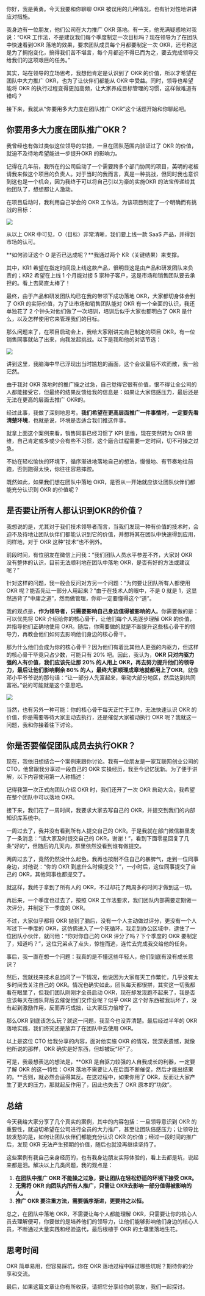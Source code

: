 你好，我是黄勇。今天我要和你聊聊 OKR 被误用的几种情况，也有针对性地讲讲应对措施。

我身边有一位朋友，他们公司在大力推广 OKR 落地。有一天，他充满疑惑地对我说：“OKR 工作法，不是建议我们每个季度制定一次目标吗？现在领导为了在团队中快速看到OKR 落地的效果，要求团队成员每个月都要制定一次 OKR，还号称这是为了拥抱变化，搞得我们苦不堪言，每个月都迫不得已而为之，要去完成领导交给我们的这项艰巨的任务。”

其实，站在领导的立场思考，我想他肯定是认识到了 OKR 的价值，所以才希望在团队中大力推广 OKR，也为了让伙伴们都能从 OKR 中受益。同时，领导也希望能将 OKR 的执行过程变得更加高频，让大家养成目标管理的习惯，这样做难道有错吗？

接下来，我就从“你要用多大力度在团队推广 OKR”这个话题开始和你聊起吧。

## 你要用多大力度在团队推广OKR？

我曾经也有做过类似这位领导的举措，一旦在团队范围内验证过了 OKR 的价值，就迫不及待地希望能进一步提升OKR 的影响力。

记得在几年前，我所在的公司启动了一个需要跨多个部门协同的项目，英明的老板请我来做这个项目的负责人。对于当时的我而言，真是一种挑战，但同时我也意识到这也是一个机会，因为我终于可以将自己引以为豪的实施OKR 的法宝传递给其他团队了，想想都让人激动。

在项目启动时，我利用自己学会的 OKR 工作法，为该项目制定了一个明确而有挑战的目标：

![](https://static001.geekbang.org/resource/image/ca/5c/ca567f41106deae3c79d12bb610fcd5c.png?wh=1052%2A233)

从以上 OKR 中可见，O（目标）非常清晰，我们要上线一款 SaaS 产品，并得到市场的认可。

**如何验证这个 O 是否已达成呢？**我通过两个 KR（关键结果）来支撑。

其中，KR1 希望在指定时间段上线这款产品，很明显这是由产品和研发团队来负责的；KR2 希望在上线 1 个月能对接 5 家种子客户，这是市场和销售团队要去承担的。看上去简直太棒了！

最终，由于产品和研发团队均已在我的带领下成功落地 OKR，大家都切身体会到了 OKR 的实际价值，为了让市场和销售团队能对 OKR 有一个全面的认识，我还单独花了 2 个钟头对他们做了一次培训，培训后似乎大家也都明白了 OKR 是什么，以及怎样使用它来管理我们的目标。

那么问题来了，在项目启动会上，我给大家刚讲完自己制定的项目 OKR，有一位销售同事就站了出来，向我发起挑战。以下是我和他的对话节选：

![](https://static001.geekbang.org/resource/image/ce/40/cea7021002f0c9e783ed4ecedca7c540.png?wh=1158%2A645)

讲到这里，我脑海中早已浮现出当时尴尬的画面，这个会议最后不欢而散，我一脸茫然。

由于我对 OKR 落地时的推广操之过急，自己觉得它很有价值，恨不得让全公司的人都能接受它，但最终的结果反馈给我的信息是：如果让大家倍感压力，最后还是无法在更高的层面去推广 OKR的。

经过此事，我做了深刻地思考。**我们希望在更高层面推广一件事情时，一定要先看清楚环境**，也就是说，环境是否适合我们推这件事。

就拿上面这个案例来看，销售同事已经习惯了 KPI 思维，现在突然转为 OKR 思维，自己肯定或多或少会有些不习惯，这个磨合过程需要一定时间，切不可操之过急。

不妨在轻松愉快的环境下，循序渐进地落地自己的想法，慢慢地、有节奏地往前跑，否则跑得太快，你往往容易摔跤。

既然如此，如果我们想在团队中落地 OKR，是否从一开始就应该让团队伙伴们都能充分认识到 OKR 的价值呢？

## 是否要让所有人都认识到OKR的价值？

我想说的是，尤其对于我们技术领导者而言，当我们发现一种有价值的技术时，会迫不及待地让团队伙伴们都能认识到它的价值，并想将其在团队中快速得到应用，同样地，对于 OKR 这种“技术”也不例外。

前段时间，有位朋友在微信上问我：“我们团队人员水平参差不齐，大家对 OKR 没有整体的认识，目前无法顺利地在团队中落地 OKR，是否有好的方法或建议呢？”

针对这样的问题，我一般会反问对方另一个问题：“为何要让团队所有人都使用 OKR 呢？能否先让一部分人用起来？”由于在技术人的眼中，不是 0 就是 1，这显然违背了“中庸之道”，然而做管理，你却一定要懂得这个“道”。

我的观点是，**作为领导者，只需要影响自己身边值得被影响的人**。你需要做的是：可以优先将 OKR 介绍给你的核心骨干，让他们每个人先逐步理解 OKR 的价值，并指导他们正确地使用 OKR。随后，你需要做的就是不断提升这些核心骨干的领导力，再教会他们如何去影响他们身边的核心骨干。

那为什么他们会成为你的核心骨干？因为他们有着比其他人更强的内驱力，但这样的核心骨干毕竟只占少数，可能只有 20% 吧。因此，我认为，**OKR 只对内驱力强的人有价值，我们应该先让那 20% 的人用上 OKR，再去努力提升他们的领导力，最后让他们影响剩余 80% 的人，最终大家顺理成章地就都用上了OKR**。就像邓小平爷爷说的那句话：“让一部分人先富起来，带动大部分地区，然后达到共同富裕。”说的可能就是这个意思吧。

![](https://static001.geekbang.org/resource/image/e3/0b/e34f9fba978968c85ac98853464f6d0b.png?wh=918%2A404)

当然，也有另外一种可能：你的核心骨干每天正忙于工作，无法快速认识 OKR 的价值，你是需要等待大家主动去执行，还是催促大家被动执行 OKR 呢？我就这一问题，我和你接着往下讨论。

## 你是否要催促团队成员去执行OKR？

现在，我依旧想结合一个案例来跟你讨论。我有一位朋友是一家互联网创业公司的CTO，他曾跟我分享过一段自己的 OKR 实操经历，我至今记忆犹新。为了便于讲解，以下内容使用第一人称描述：

记得我第一次正式向团队介绍 OKR 时，我们还开了一次 OKR 启动大会，我希望在整个团队中可以落地 OKR。

接下来，我们花了一周时间，我要求大家去写自己的 OKR，并提交到我们的内部知识库系统中。

一周过去了，我并没有看到所有人提交自己的 OKR。于是我就在部门微信群里发了一条消息：“请大家及时提交自己的 OKR，谢谢！”，看到下面零星回复了几条“好的”，但随后的几天内，群里依然没看到谁有做提交。

两周过去了，竟然仍然没什么起色。我再也按耐不住自己的暴脾气，走到一位同事身边，对他说：“你的 OKR 到底什么时候提交？”，一小时后，这位同事提交了自己的 OKR，其他同事也都提交了。

就这样，我终于拿到了所有人的 OKR，不过却花了两周多的时间才做到这一切。

再后来，一个季度也过去了，按照 OKR 工作法要求，我们团队内部需要定期做一次评分，并制定下一季度的 OKR。

不过，大家似乎都将 OKR 抛到了脑后，没有一个人主动做过评分，更没有一个人写过下一季度的 OKR，这仿佛进入了一个死循环。我走到办公区域中，逮住了一位团队小伙伴，就问他：“你对你自己的 OKR 评分了吗？下个季度的 OKR 要制定了，知道吗？”，这位兄弟点了点头，惊惶而逃，连忙去完成我交给他的任务。

事后，我一直在想一个问题：我真的是不懂这些年轻人，他们到底有没有成长意识？

然后，我就找来技术总监问了一下情况，他说因为大家每天工作繁忙，几乎没有太多时间去关注自己的 OKR。情况也确实如此，团队每天都很拼，其实这一切我都看在眼里了，但我们团队刚刚才全员启动 OKR，现在却发现跑不起来了，我是否应该每天在团队背后去催促他们交作业呢？似乎 OKR 这个好东西被我玩坏了，没有起到激励作用，反而弄巧成拙，让大家压力倍增了。

那么OKR 到底该怎么玩？就这一问题，我至今也没弄清楚。最后经过半年的 OKR 落地实践，我们终究还是放弃了在团队中去使用 OKR。

以上是这位 CTO 给我分享的内容，面对他实施 OKR 的情况，我深表遗憾，就像他所说的那样，OKR 确实是好东西，但却被玩“坏”了。

可是，我最想表达的想法是，**OKR 是自驱力较强的人自我成长的利器，一定要了解 OKR 的这一特性：OKR 落地不需要让人在后面不断催促，然后才能出结果的。**否则，就必然会适得其反。在这过程中，如果你用了 OKR，反而让大家产生了更大的压力，那就起反作用了，因此也失去了 OKR 原本的“功效”。

## 总结

今天我给大家分享了几个真实的案例，其中的内容包括：一旦领导意识到 OKR 的重要性，就迫切希望在公司进行全员的大力推广，甚至让团队倍感压力；让领导比较发愁的是，如何让团队伙伴们都能充分认识 OKR 的价值；经过一段时间的推广后，发现 OKR 无法产生预期的价值，随后也就没再继续坚持了。

这些案例有我自己亲身经历的，也有我身边朋友实际体验的，看上去都是坑，说起来都是泪。解决以上几类问题，我的观点是：

1. **在团队中推广 OKR 不能操之过急，要让团队在轻松舒适的环境下接受 OKR。**
2. **无需将 OKR 向团队内所有人推广，只需让 OKR去影响一部分值得被影响的人。**
3. **推广 OKR 要注重方法，需要循序渐进，更要持之以恒。**

总之，在团队中落地 OKR，不需要让每个人都能理解 OKR，只需要让你的核心人员去理解便可，你要做的是培养他们的领导力，让他们能够影响他们身边的核心人员，不断通过大量实践和经验迭代，最后根植于 OKR 的土壤里落地生花。

## 思考时间

OKR 简单易用，但容易踩坑，你在 OKR 落地过程中踩过哪些坑呢？期待你的分享和交流。

最后，如果这篇文章让你有所收获，请把它分享给你的朋友，我们一起探讨。